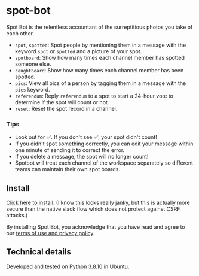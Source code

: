 # spot-bot

Spot Bot is the relentless accountant of the surreptitious photos you take of each other. 

- `spot`, `spotted`: Spot people by mentioning them in a message with the keyword `spot` or `spotted` and a picture of your spot. 
- `spotboard`: Show how many times each channel member has spotted someone else. 
- `caughtboard`: Show how many times each channel member has been spotted.
- `pics`: View all pics of a person by tagging them in a message with the `pics` keyword. 
- `referendum`: Reply `referendum` to a spot to start a 24-hour vote to determine if the spot will count or not. 
- `reset`: Reset the spot record in a channel. 


### Tips
- Look out for :white_check_mark:. If you don't see :white_check_mark:, your spot didn't count!
- If you didn't spot something correctly, you can edit your message within one minute of sending it to correct the error. 
- If you delete a message, the spot will no longer count! 
- Spotbot will treat each channel of the workspace separately so different teams can maintain their own spot boards. 

## Install
[Click here to install](https://spot-bot.csmentors.org/spotbot/install/). (I know this looks really janky, but this is actually more secure than the native slack flow which does not protect against CSRF attacks.)

By installing Spot Bot, you acknowledge that you have read and agree to our [terms of use and privacy policy](https://gabeclasson.com/projects/spot-bot/terms-privacy/). 

## Technical details
Developed and tested on Python 3.8.10 in Ubuntu. 
